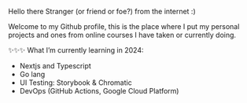 Hello there Stranger (or friend or foe?) from the internet :)

Welcome to my Github profile, this is the place where I put my personal projects and ones from online courses I have taken or currently doing.

✨✨✨ What I’m currently learning in 2024:
- Nextjs and Typescript
- Go lang
- UI Testing: Storybook & Chromatic
- DevOps (GitHub Actions, Google Cloud Platform)

<!---
wizgurl101/wizgurl101 is a ✨ special ✨ repository because its `README.md` (this file) appears on your GitHub profile.
You can click the Preview link to take a look at your changes.
--->
